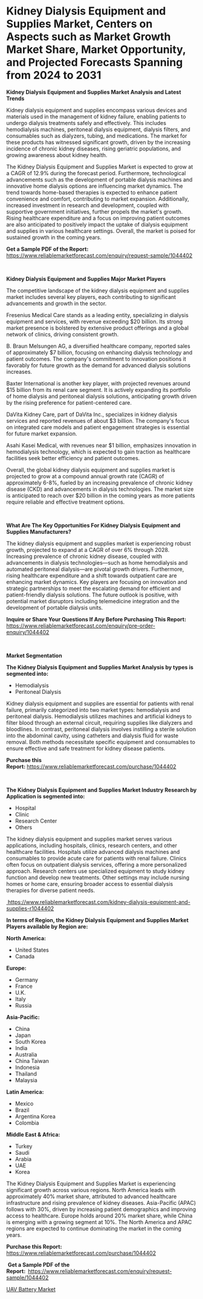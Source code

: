 <p><h1>Kidney Dialysis Equipment and Supplies Market, Centers on Aspects such as Market Growth Market Share, Market Opportunity, and Projected Forecasts Spanning from 2024 to 2031</h1></p><p><strong>Kidney Dialysis Equipment and Supplies Market Analysis and Latest Trends</strong></p>
<p><p>Kidney dialysis equipment and supplies encompass various devices and materials used in the management of kidney failure, enabling patients to undergo dialysis treatments safely and effectively. This includes hemodialysis machines, peritoneal dialysis equipment, dialysis filters, and consumables such as dialyzers, tubing, and medications. The market for these products has witnessed significant growth, driven by the increasing incidence of chronic kidney diseases, rising geriatric populations, and growing awareness about kidney health.</p><p>The Kidney Dialysis Equipment and Supplies Market is expected to grow at a CAGR of 12.9% during the forecast period. Furthermore, technological advancements such as the development of portable dialysis machines and innovative home dialysis options are influencing market dynamics. The trend towards home-based therapies is expected to enhance patient convenience and comfort, contributing to market expansion. Additionally, increased investment in research and development, coupled with supportive government initiatives, further propels the market's growth. Rising healthcare expenditure and a focus on improving patient outcomes are also anticipated to positively impact the uptake of dialysis equipment and supplies in various healthcare settings. Overall, the market is poised for sustained growth in the coming years.</p></p>
<p><strong>Get a Sample PDF of the Report:&nbsp;</strong> <a href="https://www.reliablemarketforecast.com/enquiry/request-sample/1044402?utm_campaign=1890&utm_medium=2&utm_source=Github&utm_content=ia&utm_term=28122024&utm_id=kidney-dialysis-equipment-and-supplies">https://www.reliablemarketforecast.com/enquiry/request-sample/1044402</a></p>
<p>&nbsp;</p>
<p><strong>Kidney Dialysis Equipment and Supplies Major Market Players</strong></p>
<p><p>The competitive landscape of the kidney dialysis equipment and supplies market includes several key players, each contributing to significant advancements and growth in the sector. </p><p>Fresenius Medical Care stands as a leading entity, specializing in dialysis equipment and services, with revenue exceeding $20 billion. Its strong market presence is bolstered by extensive product offerings and a global network of clinics, driving consistent growth.</p><p>B. Braun Melsungen AG, a diversified healthcare company, reported sales of approximately $7 billion, focusing on enhancing dialysis technology and patient outcomes. The company's commitment to innovation positions it favorably for future growth as the demand for advanced dialysis solutions increases.</p><p>Baxter International is another key player, with projected revenues around $15 billion from its renal care segment. It is actively expanding its portfolio of home dialysis and peritoneal dialysis solutions, anticipating growth driven by the rising preference for patient-centered care.</p><p>DaVita Kidney Care, part of DaVita Inc., specializes in kidney dialysis services and reported revenues of about $3 billion. The company's focus on integrated care models and patient engagement strategies is essential for future market expansion.</p><p>Asahi Kasei Medical, with revenues near $1 billion, emphasizes innovation in hemodialysis technology, which is expected to gain traction as healthcare facilities seek better efficiency and patient outcomes.</p><p>Overall, the global kidney dialysis equipment and supplies market is projected to grow at a compound annual growth rate (CAGR) of approximately 6-8%, fueled by an increasing prevalence of chronic kidney disease (CKD) and advancements in dialysis technologies. The market size is anticipated to reach over $20 billion in the coming years as more patients require reliable and effective treatment options.</p></p>
<p>&nbsp;</p>
<p><strong>What Are The Key Opportunities For Kidney Dialysis Equipment and Supplies Manufacturers?</strong></p>
<p><p>The kidney dialysis equipment and supplies market is experiencing robust growth, projected to expand at a CAGR of over 6% through 2028. Increasing prevalence of chronic kidney disease, coupled with advancements in dialysis technologies—such as home hemodialysis and automated peritoneal dialysis—are pivotal growth drivers. Furthermore, rising healthcare expenditure and a shift towards outpatient care are enhancing market dynamics. Key players are focusing on innovation and strategic partnerships to meet the escalating demand for efficient and patient-friendly dialysis solutions. The future outlook is positive, with potential market disruptors including telemedicine integration and the development of portable dialysis units.</p></p>
<p><strong>Inquire or Share Your Questions If Any Before Purchasing This Report:</strong> <a href="https://www.reliablemarketforecast.com/enquiry/pre-order-enquiry/1044402?utm_campaign=1890&utm_medium=2&utm_source=Github&utm_content=ia&utm_term=28122024&utm_id=kidney-dialysis-equipment-and-supplies">https://www.reliablemarketforecast.com/enquiry/pre-order-enquiry/1044402</a></p>
<p>&nbsp;</p>
<p><strong>Market Segmentation</strong></p>
<p><strong>The Kidney Dialysis Equipment and Supplies Market Analysis by types is segmented into:</strong></p>
<p><ul><li>Hemodialysis</li><li>Peritoneal Dialysis</li></ul></p>
<p><p>Kidney dialysis equipment and supplies are essential for patients with renal failure, primarily categorized into two market types: hemodialysis and peritoneal dialysis. Hemodialysis utilizes machines and artificial kidneys to filter blood through an external circuit, requiring supplies like dialyzers and bloodlines. In contrast, peritoneal dialysis involves instilling a sterile solution into the abdominal cavity, using catheters and dialysis fluid for waste removal. Both methods necessitate specific equipment and consumables to ensure effective and safe treatment for kidney disease patients.</p></p>
<p><strong>Purchase this Report:&nbsp;</strong><a href="https://www.reliablemarketforecast.com/purchase/1044402?utm_campaign=1890&utm_medium=2&utm_source=Github&utm_content=ia&utm_term=28122024&utm_id=kidney-dialysis-equipment-and-supplies">https://www.reliablemarketforecast.com/purchase/1044402</a></p>
<p>&nbsp;</p>
<p><strong>The Kidney Dialysis Equipment and Supplies Market Industry Research by Application is segmented into:</strong></p>
<p><ul><li>Hospital</li><li>Clinic</li><li>Research Center</li><li>Others</li></ul></p>
<p><p>The kidney dialysis equipment and supplies market serves various applications, including hospitals, clinics, research centers, and other healthcare facilities. Hospitals utilize advanced dialysis machines and consumables to provide acute care for patients with renal failure. Clinics often focus on outpatient dialysis services, offering a more personalized approach. Research centers use specialized equipment to study kidney function and develop new treatments. Other settings may include nursing homes or home care, ensuring broader access to essential dialysis therapies for diverse patient needs.</p></p>
<p><a href="https://www.reliablemarketforecast.com/kidney-dialysis-equipment-and-supplies-r1044402?utm_campaign=1890&utm_medium=2&utm_source=Github&utm_content=ia&utm_term=28122024&utm_id=kidney-dialysis-equipment-and-supplies">&nbsp;https://www.reliablemarketforecast.com/kidney-dialysis-equipment-and-supplies-r1044402</a></p>
<p><strong>In terms of Region, the Kidney Dialysis Equipment and Supplies Market Players available by Region are:</strong></p>
<p>
    <p> <strong> North America: </strong>
        <ul>
            <li>United States</li>
            <li>Canada</li>
        </ul>
        </p> 
    <p> <strong> Europe: </strong>
        <ul>
            <li>Germany</li>
            <li>France</li>
            <li>U.K.</li>
            <li>Italy</li>
            <li>Russia</li>
        </ul>
        </p> 
    <p> <strong> Asia-Pacific: </strong>
        <ul>
            <li>China</li>
            <li>Japan</li>
            <li>South Korea</li>
            <li>India</li>
            <li>Australia</li>
            <li>China Taiwan</li>
            <li>Indonesia</li>
            <li>Thailand</li>
            <li>Malaysia</li>
        </ul>
        </p> 
    <p> <strong> Latin America: </strong>
        <ul>
            <li>Mexico</li>
            <li>Brazil</li>
            <li>Argentina Korea</li>
            <li>Colombia</li>
        </ul>
        </p> 
    <p> <strong> Middle East & Africa: </strong>
        <ul>
            <li>Turkey</li>
            <li>Saudi</li>
            <li>Arabia</li>
            <li>UAE</li>
            <li>Korea</li>
        </ul>
    </p>
    </p>
<p><p>The Kidney Dialysis Equipment and Supplies Market is experiencing significant growth across various regions. North America leads with approximately 40% market share, attributed to advanced healthcare infrastructure and rising prevalence of kidney diseases. Asia-Pacific (APAC) follows with 30%, driven by increasing patient demographics and improving access to healthcare. Europe holds around 20% market share, while China is emerging with a growing segment at 10%. The North America and APAC regions are expected to continue dominating the market in the coming years.</p></p>
<p><strong>Purchase this Report: </strong><a href="https://www.reliablemarketforecast.com/purchase/1044402?utm_campaign=1890&utm_medium=2&utm_source=Github&utm_content=ia&utm_term=28122024&utm_id=kidney-dialysis-equipment-and-supplies">https://www.reliablemarketforecast.com/purchase/1044402</a></p>
<p>&nbsp;<strong>Get a Sample PDF of the Report:&nbsp;&nbsp;</strong><a href="https://www.reliablemarketforecast.com/enquiry/request-sample/1044402?utm_campaign=1890&utm_medium=2&utm_source=Github&utm_content=ia&utm_term=28122024&utm_id=kidney-dialysis-equipment-and-supplies">https://www.reliablemarketforecast.com/enquiry/request-sample/1044402</a></p>
<p><strong></strong></p>
<p><p><a href="https://github.com/lylyparadise/Market-Research-Report-List-5/blob/main/uav-battery-market.md?utm_campaign=1890&utm_medium=2&utm_source=Github&utm_content=ia&utm_term=28122024&utm_id=kidney-dialysis-equipment-and-supplies">UAV Battery Market</a></p></p>